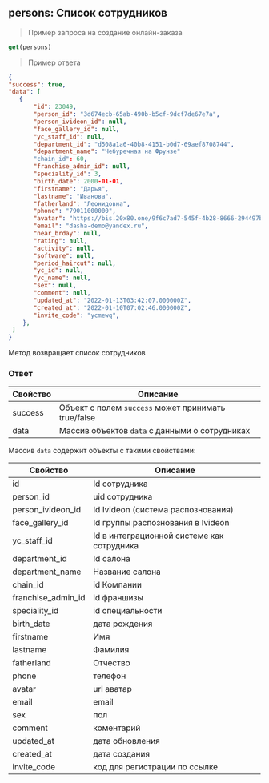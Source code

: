 ## persons: Список сотрудников

> Пример запроса на создание онлайн-заказа
```javascript
get(persons)
```

> Пример ответа
```json
{
"success": true,
"data": [
   {
       "id": 23049,
       "person_id": "3d674ecb-65ab-490b-b5cf-9dcf7de67e7a",
       "person_ivideon_id": null,
       "face_gallery_id": null,
       "yc_staff_id": null,
       "department_id": "d508a1a6-40b8-4151-b0d7-69aef8708744",
       "department_name": "Чебуречная на Фрунзе"
       "chain_id": 60,
       "franchise_admin_id": null,
       "speciality_id": 3,
       "birth_date": 2000-01-01,
       "firstname": "Дарья",
       "lastname": "Иванова",
       "fatherland": "Леонидовна",
       "phone": "79011000000",
       "avatar": "https://bis.20x80.one/9f6c7ad7-545f-4b28-8666-294497b94716",
       "email": "dasha-demo@yandex.ru",
       "near_brday": null,
       "rating": null,
       "activity": null,
       "software": null,
       "period_haircut": null,
       "yc_id": null,
       "yc_name": null,
       "sex": null,
       "comment": null,
       "updated_at": "2022-01-13T03:42:07.000000Z",
       "created_at": "2022-01-10T07:02:46.000000Z",
       "invite_code": "ycmewq",
    },
 ]
}
```


Метод возвращает список сотрудников

### Ответ

Свойство | Описание
-------- | --------
success | Объект с полем `success` может принимать true/false
data | Массив объектов `data` с данными о сотрудниках

Массив `data` содержит объекты с такими свойствами:

Свойство | Описание
-------- | --------
id| Id сотрудника
person_id|uid сотрудника
person_ivideon_id|Id Ivideon (система распознования)
face_gallery_id| Id группы распознования в Ivideon
yc_staff_id| Id в интеграционной системе как сотрудника
department_id| Id салона
department_name| Название салона
chain_id| id Компании
franchise_admin_id| id франшизы
speciality_id| id специальности
birth_date| дата рождения
firstname| Имя
lastname| Фамилия
fatherland| Отчество
phone| телефон
avatar| url аватар
email| email
sex| пол
comment| коментарий
updated_at| дата обновления
created_at| дата создания
invite_code| код для регистрации по ссылке
